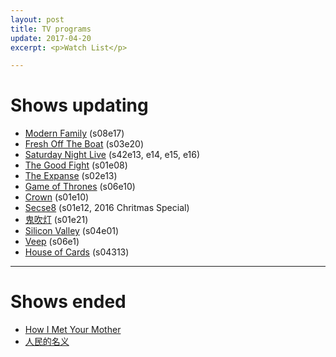 ```yaml
---
layout: post
title: TV programs
update: 2017-04-20
excerpt: <p>Watch List</p>

---
```


# Shows updating

* [Modern Family](http://www.imdb.com/title/tt1442437/) (s08e17)
* [Fresh Off The Boat](http://www.imdb.com/title/tt3551096/) (s03e20)
* [Saturday Night Live](http://www.imdb.com/title/tt0072562/) (s42e13, e14, e15, e16)
* [The Good Fight](http://www.imdb.com/title/tt5853176/) (s01e08)
* [The Expanse](http://www.imdb.com/title/tt3230854/) (s02e13)
* [Game of Thrones](http://www.imdb.com/title/tt0944947/) (s06e10)
* [Crown](http://www.imdb.com/title/tt4786824/) (s01e10)
* [Secse8](http://www.imdb.com/title/tt2431438/) (s01e12, 2016 Chritmas Special)
* [鬼吹灯](http://www.imdb.com/title/tt6413278/) (s01e21)
* [Silicon Valley](http://www.imdb.com/title/tt2575988/) (s04e01)
* [Veep](http://www.imdb.com/title/tt1759761) (s06e1)
* [House of Cards](http://www.imdb.com/title/tt1856010/) (s04313)

---

# Shows ended

* [How I Met Your Mother](http://www.imdb.com/title/tt0460649/)
* [人民的名义](http://www.imdb.com/title/tt6742348/)